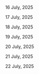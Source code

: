 16 July, 2025

17 July, 2025

18 July, 2025

19 July, 2025

20 July, 2025

21 July, 2025

22 July, 2025